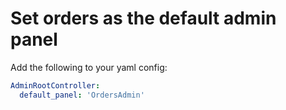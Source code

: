 # Set orders as the default admin panel

Add the following to your yaml config:
```yml
AdminRootController:
  default_panel: 'OrdersAdmin'
```